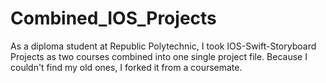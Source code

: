 # Combined_IOS_Projects
As a diploma student at Republic Polytechnic, I took IOS-Swift-Storyboard Projects as two courses combined into one single project file. Because I couldn't find my old ones, I forked it from a coursemate.
